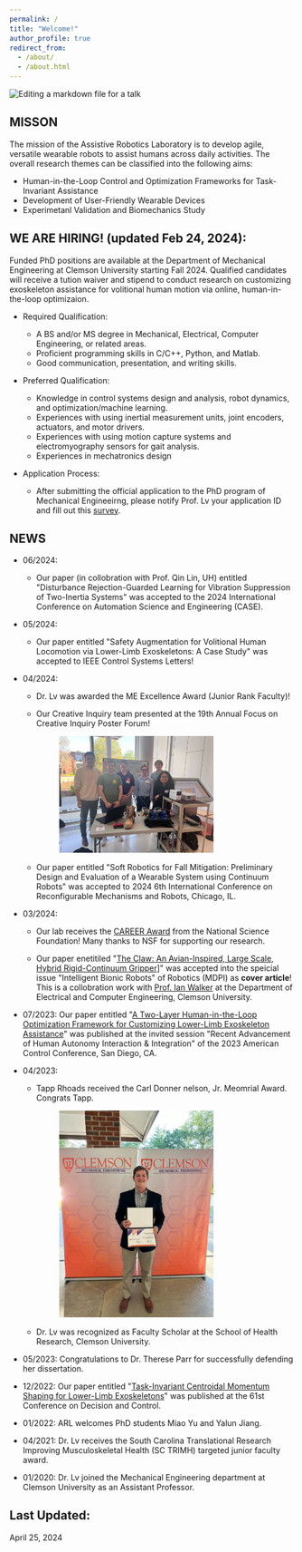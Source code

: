 ```yaml
---
permalink: /
title: "Welcome!"
author_profile: true
redirect_from: 
  - /about/
  - /about.html
---
```

![Editing a markdown file for a talk](/images/Labview.jpg) 

MISSON
------
The mission of the Assistive Robotics Laboratory is to develop agile, versatile wearable robots to assist humans across daily activities. The overall research themes can be classified into the following aims:

- Human-in-the-Loop Control and Optimization Frameworks for Task-Invariant Assistance 
- Development of User-Friendly Wearable Devices 
- Experimetanl Validation and Biomechanics Study 

<!-- #This is the front page of a website that is powered by the [academicpages template](https://github.com/academicpages/academicpages.github.io) and hosted on GitHub pages. [GitHub pages](https://pages.github.com) is a free service in which websites are built and hosted from code and data stored in a GitHub repository, automatically updating when a new commit is made to the respository. This template was forked from the [Minimal Mistakes Jekyll Theme](https://mmistakes.github.io/minimal-mistakes/) created by Michael Rose, and then extended to support the kinds of content that academics have: publications, talks, teaching, a portfolio, blog posts, and a dynamically-generated CV. You can fork [this repository](https://github.com/academicpages/academicpages.github.io) right now, modify the configuration and markdown files, add your own PDFs and other content, and have your own site for free, with no ads! An older version of this template powers my own personal website at [stuartgeiger.com](http://stuartgeiger.com), which uses [this Github repository](https://github.com/staeiou/staeiou.github.io). -->

WE ARE HIRING! (updated Feb 24, 2024):
------
Funded PhD positions are available at the Department of Mechanical Engineering at Clemson University starting Fall 2024. Qualified candidates will receive a tution waiver and stipend to conduct research on customizing exoskeleton assistance for volitional human motion via online, human-in-the-loop optimizaion. 

*  Required Qualification:  
   - A BS and/or MS degree in Mechanical, Electrical, Computer Engineering, or related areas.
   - Proficient programming skills in C/C++, Python, and Matlab.
   - Good communication, presentation, and writing skills.  

*  Preferred Qualification:  
   - Knowledge in control systems design and analysis, robot dynamics, and optimization/machine learning.
   - Experiences with using inertial measurement units, joint encoders, actuators, and motor drivers. 
   - Experiences with using motion capture systems and electromyography sensors for gait analysis. 
   - Experiences in mechatronics design 

*  Application Process:  
   - After submitting the official application to the PhD program of Mechanical Engineeirng, please notify Prof. Lv your application ID and fill out this [survey](https://forms.gle/YtPErmCJAitATLG98). 

NEWS
------
- 06/2024: 
   * Our paper (in collobration with Prof. Qin Lin, UH) entitled "Disturbance Rejection-Guarded Learning for Vibration Suppression of Two-Inertia Systems" was accepted to the 2024 International Conference on Automation Science and Engineering (CASE).


- 05/2024: 
   * Our paper entitled "Safety Augmentation for Volitional Human Locomotion via Lower-Limb Exoskeletons: A Case Study" was accepted to IEEE Control Systems Letters! 


- 04/2024: 
   * Dr. Lv was awarded the ME Excellence Award (Junior Rank Faculty)!


   * Our Creative Inquiry team presented at the 19th Annual Focus on Creative Inquiry Poster Forum!
      <figure class="image image-style-side image_resized" style="width:60%; height:40%;"><img src="/images/FOCI2024.jpg">
     <figcaption> </figcaption>

   * Our paper entitled "Soft Robotics for Fall Mitigation: Preliminary Design and Evaluation of a Wearable System using Continuum Robots" was accepted to 2024 6th International Conference on Reconfigurable Mechanisms and Robots, Chicago, IL. 

- 03/2024: 
   * Our lab receives the [CAREER Award](https://www.nsf.gov/awardsearch/showAward?AWD_ID=2340261&HistoricalAwards=false) from the National Science Foundation! Many thanks to NSF for supporting our research. 

   * Our paper enetitiled "[The Claw: An Avian-Inspired, Large Scale, Hybrid Rigid-Continuum Gripper](https://www.mdpi.com/2218-6581/13/3/52)]" was accepted into the speicial issue "Intelligent Bionic Robots" of Robotics (MDPI) as **cover article**! This is a collobration work with [Prof. Ian Walker](https://iwalker.people.clemson.edu) at the Department of Electrical and Computer Engineering, Clemson University. 

- 07/2023: Our paper entitled "[A Two-Layer Human-in-the-Loop Optimization Framework for Customizing Lower-Limb Exoskeleton Assistance](https://ieeexplore.ieee.org/document/10155858)" was published at the invited session "Recent Advancement of Human Autonomy Interaction & Integration" of the 2023 American Control Conference, San Diego, CA. 

- 04/2023: 
  * Tapp Rhoads received the Carl Donner nelson, Jr. Meomrial Award. Congrats Tapp.
      <figure class="image image-style-side image_resized" style="width:60%; height:40%;"><img src="/images/TappAward.jpg">
     <figcaption> </figcaption>


  * Dr. Lv was recognized as Faculty Scholar at the School of Health Research, Clemson University. 
- 05/2023: Congratulations to Dr. Therese Parr for successfully defending her dissertation. 
- 12/2022: Our paper entitled "[Task-Invariant Centroidal Momentum Shaping for Lower-Limb Exoskeletons](https://ieeexplore.ieee.org/abstract/document/9993080)" was published at the 61st Conference on Decision and Control. 
- 01/2022: ARL welcomes PhD students Miao Yu and Yalun Jiang.
- 04/2021: Dr. Lv receives the South Carolina Translational Research Improving Musculoskeletal Health (SC TRIMH) targeted junior faculty award.
- 01/2020: Dr. Lv joined the Mechanical Engineering department at Clemson University as an Assistant Professor.

<!-- - 11/2018: Our recent publication: [On the Design and Control of Highly Backdrivable Lower-Limb Exoskeletons](https://ieeexplore.ieee.org/abstract/document/8536572) is the cover article of the latest issue of IEEE Control Systems Magazine! Special thanks to my PhD mentor and co-author Robert D. Gregg.  
- 10/2018: Dr. Lv joined the Robotics Institute at Carnegie Mellon University as a Postdoctoral Fellow at the Robotics Institute. 
- 04/2018: Dr. Lv successfully defended his PhD dissertation. 
- 08/2017: Dr. Lv received the Louis Beecherl, Jr. Graduate Fellowship from UT Dallas.
- 12/2015: Dr. Lv received the Best Student Paper Award of the 54th IEEE Conference on Decision and Control! -->

<!-- Like many other Jekyll-based GitHub Pages templates, academicpages makes you separate the website's content from its form. The content & metadata of your website are in structured markdown files, while various other files constitute the theme, specifying how to transform that content & metadata into HTML pages. You keep these various markdown (.md), YAML (.yml), HTML, and CSS files in a public GitHub repository. Each time you commit and push an update to the repository, the [GitHub pages](https://pages.github.com/) service creates static HTML pages based on these files, which are hosted on GitHub's servers free of charge. -->

<!-- Many of the features of dynamic content management systems (like Wordpress) can be achieved in this fashion, using a fraction of the computational resources and with far less vulnerability to hacking and DDoSing. You can also modify the theme to your heart's content without touching the content of your site. If you get to a point where you've broken something in Jekyll/HTML/CSS beyond repair, your markdown files describing your talks, publications, etc. are safe. You can rollback the changes or even delete the repository and start over -- just be sure to save the markdown files! Finally, you can also write scripts that process the structured data on the site, such as [this one](https://github.com/academicpages/academicpages.github.io/blob/master/talkmap.ipynb) that analyzes metadata in pages about talks to display [a map of every location you've given a talk](https://academicpages.github.io/talkmap.html). -->

<!-- Getting started
======
1. Register a GitHub account if you don't have one and confirm your e-mail (required!)
1. Fork [this repository](https://github.com/academicpages/academicpages.github.io) by clicking the "fork" button in the top right. 
1. Go to the repository's settings (rightmost item in the tabs that start with "Code", should be below "Unwatch"). Rename the repository "[your GitHub username].github.io", which will also be your website's URL.
1. Set site-wide configuration and create content & metadata (see below -- also see [this set of diffs](http://archive.is/3TPas) showing what files were changed to set up [an example site](https://getorg-testacct.github.io) for a user with the username "getorg-testacct")
1. Upload any files (like PDFs, .zip files, etc.) to the files/ directory. They will appear at https://[your GitHub username].github.io/files/example.pdf.  
1. Check status by going to the repository settings, in the "GitHub pages" section -->

<!-- Site-wide configuration
------
The main configuration file for the site is in the base directory in [_config.yml](https://github.com/academicpages/academicpages.github.io/blob/master/_config.yml), which defines the content in the sidebars and other site-wide features. You will need to replace the default variables with ones about yourself and your site's github repository. The configuration file for the top menu is in [_data/navigation.yml](https://github.com/academicpages/academicpages.github.io/blob/master/_data/navigation.yml). For example, if you don't have a portfolio or blog posts, you can remove those items from that navigation.yml file to remove them from the header.  -->

<!-- Create content & metadata
------
For site content, there is one markdown file for each type of content, which are stored in directories like _publications, _talks, _posts, _teaching, or _pages. For example, each talk is a markdown file in the [_talks directory](https://github.com/academicpages/academicpages.github.io/tree/master/_talks). At the top of each markdown file is structured data in YAML about the talk, which the theme will parse to do lots of cool stuff. The same structured data about a talk is used to generate the list of talks on the [Talks page](https://academicpages.github.io/talks), each [individual page](https://academicpages.github.io/talks/2012-03-01-talk-1) for specific talks, the talks section for the [CV page](https://academicpages.github.io/cv), and the [map of places you've given a talk](https://academicpages.github.io/talkmap.html) (if you run this [python file](https://github.com/academicpages/academicpages.github.io/blob/master/talkmap.py) or [Jupyter notebook](https://github.com/academicpages/academicpages.github.io/blob/master/talkmap.ipynb), which creates the HTML for the map based on the contents of the _talks directory). -->

<!-- **Markdown generator**

I have also created [a set of Jupyter notebooks](https://github.com/academicpages/academicpages.github.io/tree/master/markdown_generator
) that converts a CSV containing structured data about talks or presentations into individual markdown files that will be properly formatted for the academicpages template. The sample CSVs in that directory are the ones I used to create my own personal website at stuartgeiger.com. My usual workflow is that I keep a spreadsheet of my publications and talks, then run the code in these notebooks to generate the markdown files, then commit and push them to the GitHub repository.

How to edit your site's GitHub repository
------
Many people use a git client to create files on their local computer and then push them to GitHub's servers. If you are not familiar with git, you can directly edit these configuration and markdown files directly in the github.com interface. Navigate to a file (like [this one](https://github.com/academicpages/academicpages.github.io/blob/master/_talks/2012-03-01-talk-1.md) and click the pencil icon in the top right of the content preview (to the right of the "Raw | Blame | History" buttons). You can delete a file by clicking the trashcan icon to the right of the pencil icon. You can also create new files or upload files by navigating to a directory and clicking the "Create new file" or "Upload files" buttons. 

Example: editing a markdown file for a talk
![Editing a markdown file for a talk](/images/editing-talk.png) -->

Last Updated:
------
<!-- More info about configuring academicpages can be found in [the guide](https://academicpages.github.io/markdown/). The [guides for the Minimal Mistakes theme](https://mmistakes.github.io/minimal-mistakes/docs/configuration/) (which this theme was forked from) might also be helpful. -->
April 25, 2024

<script type='text/javascript' id='clustrmaps' src='//cdn.clustrmaps.com/map_v2.js?cl=ffffff&w=200&t=n&d=QKBESDUECYuMO4wVvyyxv0RnNVfEA5Yqu4tFWeSgm7c'></script>
